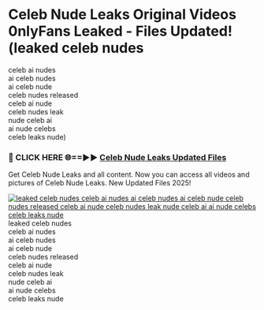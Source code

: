# Celeb Nude Leaks Original Videos 0nlyFans Leaked - Files Updated! (leaked celeb nudes<br>
celeb ai nudes<br>
ai celeb nudes<br>
ai celeb nude<br>
celeb nudes released<br>
celeb ai nude<br>
celeb nudes leak<br>
nude celeb ai<br>
ai nude celebs<br>
celeb leaks nude)

<h3>🔴 CLICK HERE 🌐==►► <a href="https://tinyurl.com/2p9ay9w9" rel="nofollow">Celeb Nude Leaks Updated Files</a></h3>

Get Celeb Nude Leaks and all content. Now you can access all videos and pictures of Celeb Nude Leaks. New Updated Files 2025!

[![leaked celeb nudes<br>
celeb ai nudes<br>
ai celeb nudes<br>
ai celeb nude<br>
celeb nudes released<br>
celeb ai nude<br>
celeb nudes leak<br>
nude celeb ai<br>
ai nude celebs<br>
celeb leaks nude](https://i.imgur.com/KQgVmj3.gif)](https://tinyurl.com/2p9ay9w9)
leaked celeb nudes<br>
celeb ai nudes<br>
ai celeb nudes<br>
ai celeb nude<br>
celeb nudes released<br>
celeb ai nude<br>
celeb nudes leak<br>
nude celeb ai<br>
ai nude celebs<br>
celeb leaks nude